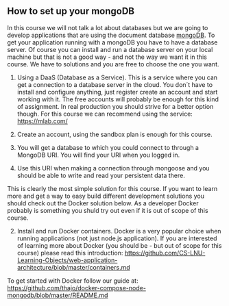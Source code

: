 ## How to set up your mongoDB
In this course we will not talk a lot about databases but we are going to develop applications that are using the document database [mongoDB](https://www.mongodb.com/). To get your application running with a mongoDB you have to have a database server. Of course you can install and run a database server on your local machine but that is not a good way - and not the way we want it in this course. We have to solutions and you are free to choose the one you want.

1. Using a DaaS (Database as a Service). This is a service where you can get a connection to a database server in the cloud. You don´t have to install and configure anything, just register create an account and start working with it. The free accounts will probably be enough for this kind of assignment. In real production you should strive for a better option though.
For this course we can recommend using the service: https://mlab.com/
  
  1. Create an account, using the sandbox plan is enough for this course.
  2. You will get a database to which you could connect to through a MongoDB URI. You will find your URI when you logged in.
  3. Use this URI when making a connection through mongoose and you should be able to write and read your persistent data there. 

This is clearly the most simple solution for this course. If you want to learn more and get a way to easy build different development solutions you should check out the Docker solution below. As a developer Docker probably is something you shuld try out even if it is out of scope of this course.

2. Install and run Docker containers. Docker is a very popular choice when running applications (not just node.js application). If you are interested of learning more about Docker (you should be - but out of scope for this course) please read this introduction: https://github.com/CS-LNU-Learning-Objects/web-application-architecture/blob/master/containers.md

To get started with Docker follow our guide at:
https://github.com/thajo/docker-compose-node-mongodb/blob/master/README.md
